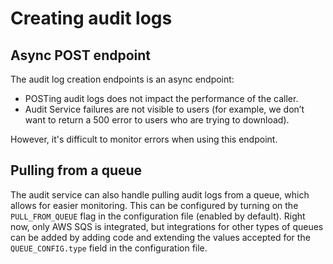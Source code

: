 # Creating audit logs

## Async POST endpoint

The audit log creation endpoints is an async endpoint:
- POSTing audit logs does not impact the performance of the caller.
- Audit Service failures are not visible to users (for example, we don’t want to return a 500 error to users who are trying to download).

However, it's difficult to monitor errors when using this endpoint.

## Pulling from a queue

The audit service can also handle pulling audit logs from a queue, which allows for easier monitoring. This can be configured by turning on the `PULL_FROM_QUEUE` flag in the configuration file (enabled by default). Right now, only AWS SQS is integrated, but integrations for other types of queues can be added by adding code and extending the values accepted for the `QUEUE_CONFIG.type` field in the configuration file.
